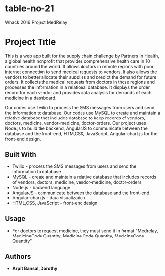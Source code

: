 # table-no-21
Whack 2016 Project
MedRelay


# Project Title

This is a web app built for the supply chain challenge by Partners In Health, a global health nonprofit that provides comprehensive health care in 10 countries around the world. It allows doctors in remote regions with poor internet connection to send medical requests to vendors. It also allows the vendors to better allocate their supplies and predict the demand for future orders. It collects the medical requests from doctors in those regions and processes the information in a relational database. It displays the order record for each vendor and provides data analysis for demands of each medicine in a dashboard.

Our codes use Twilio to process the SMS messages from users and send the information to database. Our codes use MySQL to create and maintain a relative database that includes database to keep records of vendors, doctors, medicine, vendor-medicine, doctor-orders. Our project uses Node.js to build the backend, AngularJS to communicate between the database and the front-end, HTM,CSS, JavaScript, Angular-chart.js for the front-end design.  

## Built With

* Twilio - process the SMS messages from users and send the information to database
* MySQL - create and maintain a relative database that includes records of vendors, doctors, medicine, vendor-medicine, doctor-orders
* Node.js - backend language
* AngularJS - communicate between the database and the front-end
* Angular-chart.js - data visualization
* HTML,CSS, JavaScript - front-end design

## Usage

* For doctors to request medicine, they must send it in format "Medrelay, MedicineCode Quantity, Medicine Code Quantity, MedicineCode Quantity"

## Authors

* **Arpit Bansal, Dorothy**
